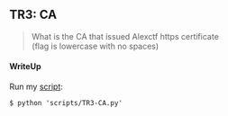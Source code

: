 ## TR3: CA

> What is the CA that issued Alexctf https certificate <br>
> (flag is lowercase with no spaces)

#### WriteUp

Run my [script](./scripts/TR3-CA.py):

`$ python 'scripts/TR3-CA.py'`